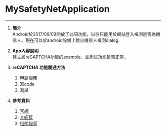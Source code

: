 # MySafetyNetApplication
---

1. **簡介**   
Android於2017/06/09開放了此項功能，以往只能用於網站登入檢測是否為機器人，現在可以於android設備上跳出機器人檢測dialog.

2. **App內容說明**   
建立該reCAPTCHA功能的example，並測試功能是否正常。

3. **reCAPTCHA 功能開通方法**       
	1. [申請服務](https://www.google.com/recaptcha/admin)
	2. 寫code
	3. 測試

4. **參考資料**
	1. [官網](https://www.google.com/recaptcha/intro/invisible.html)
	2. [介紹頁](https://developers.google.com/recaptcha/?hl=zh-TW)
	3. [相關報導](https://android-developers.googleblog.com/2017/06/making-internet-safer-and-faster.html)
